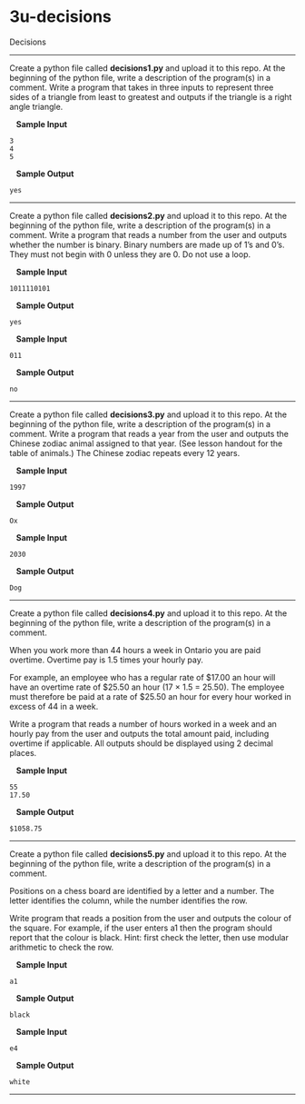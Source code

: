 # 3u-decisions

Decisions

---
Create a python file called **decisions1.py** and upload it to this repo. At the beginning of the python file, write a description of the program(s) in a comment. Write a program that takes in three inputs to represent three sides of a triangle from least to greatest and outputs if the triangle is a right angle triangle.


&nbsp;&nbsp; **Sample Input**

    3
    4
    5

&nbsp;&nbsp; **Sample Output**

    yes

---
Create a python file called **decisions2.py** and upload it to this repo. At the beginning of the python file, write a description of the program(s) in a comment. Write a program that reads a number from the user and outputs whether the number is binary. Binary numbers are made up of 1’s and 0’s. They must not begin with 0 unless they are 0. Do not use a loop.

&nbsp;&nbsp; **Sample Input**

    1011110101

&nbsp;&nbsp; **Sample Output**

    yes

&nbsp;&nbsp; **Sample Input**

    011

&nbsp;&nbsp; **Sample Output**

    no
    
---
Create a python file called **decisions3.py** and upload it to this repo. At the beginning of the python file, write a description of the program(s) in a comment. Write a program that reads a year from the user and outputs the Chinese zodiac animal assigned to that year. (See lesson handout for the table of animals.) The Chinese zodiac repeats every 12 years. 

&nbsp;&nbsp; **Sample Input**

    1997

&nbsp;&nbsp; **Sample Output**

    Ox

&nbsp;&nbsp; **Sample Input**

    2030

&nbsp;&nbsp; **Sample Output**

    Dog
    
---
Create a python file called **decisions4.py** and upload it to this repo. At the beginning of the python file, write a description of the program(s) in a comment. 

When you work more than 44 hours a week in Ontario you are paid overtime. Overtime pay is 1.5 times your hourly pay.

For example, an employee who has a regular rate of $17.00 an hour will have an overtime rate of $25.50 an hour 
(17 × 1.5 = 25.50). The employee must therefore be paid at a rate of $25.50 an hour for every hour worked in excess of 44 in a week.

Write a program that reads a number of hours worked in a week and an hourly pay from the user and outputs the total amount paid, including overtime if applicable. All outputs should be displayed using 2 decimal places.

&nbsp;&nbsp; **Sample Input**

    55
    17.50

&nbsp;&nbsp; **Sample Output**

    $1058.75
    
---
Create a python file called **decisions5.py** and upload it to this repo. At the beginning of the python file, write a description of the program(s) in a comment. 

Positions on a chess board are identified by a letter and a number. The letter identifies the column, while the number identifies the row. 

Write  program that reads a position from the user and outputs the colour of the square. For example, if the user enters a1 then the program should report that the colour is black. Hint: first check the letter, then use modular arithmetic to check the row.

&nbsp;&nbsp; **Sample Input**

    a1

&nbsp;&nbsp; **Sample Output**

    black

&nbsp;&nbsp; **Sample Input**

    e4

&nbsp;&nbsp; **Sample Output**

    white 
---
